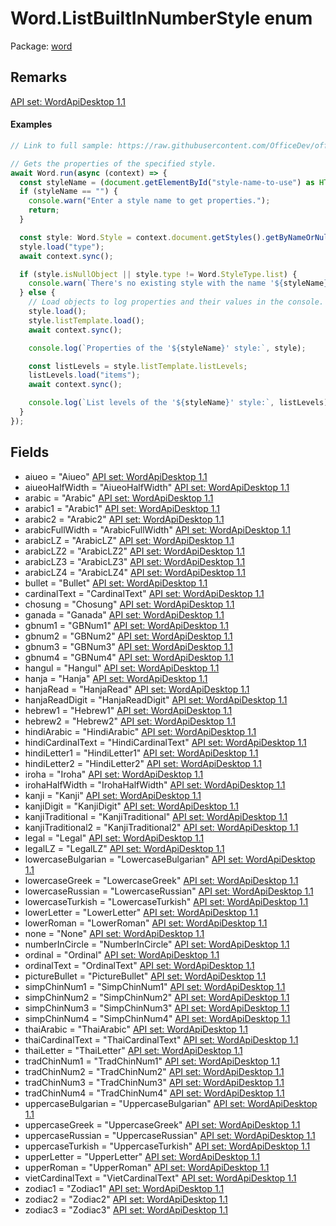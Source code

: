 # Word.ListBuiltInNumberStyle enum

Package: [word](/en-us/javascript/api/word)

## Remarks
[API set: WordApiDesktop 1.1](/en-us/javascript/api/requirement-sets/word/word-api-requirement-sets)

#### Examples
```TypeScript
// Link to full sample: https://raw.githubusercontent.com/OfficeDev/office-js-snippets/prod/samples/word/20-lists/manage-list-styles.yaml

// Gets the properties of the specified style.
await Word.run(async (context) => {
  const styleName = (document.getElementById("style-name-to-use") as HTMLInputElement).value;
  if (styleName == "") {
    console.warn("Enter a style name to get properties.");
    return;
  }

  const style: Word.Style = context.document.getStyles().getByNameOrNullObject(styleName);
  style.load("type");
  await context.sync();

  if (style.isNullObject || style.type != Word.StyleType.list) {
    console.warn(`There's no existing style with the name '${styleName}'. Or this isn't a list style.`);
  } else {
    // Load objects to log properties and their values in the console.
    style.load();
    style.listTemplate.load();
    await context.sync();

    console.log(`Properties of the '${styleName}' style:`, style);

    const listLevels = style.listTemplate.listLevels;
    listLevels.load("items");
    await context.sync();

    console.log(`List levels of the '${styleName}' style:`, listLevels);
  }
});
```

## Fields

- aiueo = "Aiueo" [API set: WordApiDesktop 1.1](/en-us/javascript/api/requirement-sets/word/word-api-requirement-sets)
- aiueoHalfWidth = "AiueoHalfWidth" [API set: WordApiDesktop 1.1](/en-us/javascript/api/requirement-sets/word/word-api-requirement-sets)
- arabic = "Arabic" [API set: WordApiDesktop 1.1](/en-us/javascript/api/requirement-sets/word/word-api-requirement-sets)
- arabic1 = "Arabic1" [API set: WordApiDesktop 1.1](/en-us/javascript/api/requirement-sets/word/word-api-requirement-sets)
- arabic2 = "Arabic2" [API set: WordApiDesktop 1.1](/en-us/javascript/api/requirement-sets/word/word-api-requirement-sets)
- arabicFullWidth = "ArabicFullWidth" [API set: WordApiDesktop 1.1](/en-us/javascript/api/requirement-sets/word/word-api-requirement-sets)
- arabicLZ = "ArabicLZ" [API set: WordApiDesktop 1.1](/en-us/javascript/api/requirement-sets/word/word-api-requirement-sets)
- arabicLZ2 = "ArabicLZ2" [API set: WordApiDesktop 1.1](/en-us/javascript/api/requirement-sets/word/word-api-requirement-sets)
- arabicLZ3 = "ArabicLZ3" [API set: WordApiDesktop 1.1](/en-us/javascript/api/requirement-sets/word/word-api-requirement-sets)
- arabicLZ4 = "ArabicLZ4" [API set: WordApiDesktop 1.1](/en-us/javascript/api/requirement-sets/word/word-api-requirement-sets)
- bullet = "Bullet" [API set: WordApiDesktop 1.1](/en-us/javascript/api/requirement-sets/word/word-api-requirement-sets)
- cardinalText = "CardinalText" [API set: WordApiDesktop 1.1](/en-us/javascript/api/requirement-sets/word/word-api-requirement-sets)
- chosung = "Chosung" [API set: WordApiDesktop 1.1](/en-us/javascript/api/requirement-sets/word/word-api-requirement-sets)
- ganada = "Ganada" [API set: WordApiDesktop 1.1](/en-us/javascript/api/requirement-sets/word/word-api-requirement-sets)
- gbnum1 = "GBNum1" [API set: WordApiDesktop 1.1](/en-us/javascript/api/requirement-sets/word/word-api-requirement-sets)
- gbnum2 = "GBNum2" [API set: WordApiDesktop 1.1](/en-us/javascript/api/requirement-sets/word/word-api-requirement-sets)
- gbnum3 = "GBNum3" [API set: WordApiDesktop 1.1](/en-us/javascript/api/requirement-sets/word/word-api-requirement-sets)
- gbnum4 = "GBNum4" [API set: WordApiDesktop 1.1](/en-us/javascript/api/requirement-sets/word/word-api-requirement-sets)
- hangul = "Hangul" [API set: WordApiDesktop 1.1](/en-us/javascript/api/requirement-sets/word/word-api-requirement-sets)
- hanja = "Hanja" [API set: WordApiDesktop 1.1](/en-us/javascript/api/requirement-sets/word/word-api-requirement-sets)
- hanjaRead = "HanjaRead" [API set: WordApiDesktop 1.1](/en-us/javascript/api/requirement-sets/word/word-api-requirement-sets)
- hanjaReadDigit = "HanjaReadDigit" [API set: WordApiDesktop 1.1](/en-us/javascript/api/requirement-sets/word/word-api-requirement-sets)
- hebrew1 = "Hebrew1" [API set: WordApiDesktop 1.1](/en-us/javascript/api/requirement-sets/word/word-api-requirement-sets)
- hebrew2 = "Hebrew2" [API set: WordApiDesktop 1.1](/en-us/javascript/api/requirement-sets/word/word-api-requirement-sets)
- hindiArabic = "HindiArabic" [API set: WordApiDesktop 1.1](/en-us/javascript/api/requirement-sets/word/word-api-requirement-sets)
- hindiCardinalText = "HindiCardinalText" [API set: WordApiDesktop 1.1](/en-us/javascript/api/requirement-sets/word/word-api-requirement-sets)
- hindiLetter1 = "HindiLetter1" [API set: WordApiDesktop 1.1](/en-us/javascript/api/requirement-sets/word/word-api-requirement-sets)
- hindiLetter2 = "HindiLetter2" [API set: WordApiDesktop 1.1](/en-us/javascript/api/requirement-sets/word/word-api-requirement-sets)
- iroha = "Iroha" [API set: WordApiDesktop 1.1](/en-us/javascript/api/requirement-sets/word/word-api-requirement-sets)
- irohaHalfWidth = "IrohaHalfWidth" [API set: WordApiDesktop 1.1](/en-us/javascript/api/requirement-sets/word/word-api-requirement-sets)
- kanji = "Kanji" [API set: WordApiDesktop 1.1](/en-us/javascript/api/requirement-sets/word/word-api-requirement-sets)
- kanjiDigit = "KanjiDigit" [API set: WordApiDesktop 1.1](/en-us/javascript/api/requirement-sets/word/word-api-requirement-sets)
- kanjiTraditional = "KanjiTraditional" [API set: WordApiDesktop 1.1](/en-us/javascript/api/requirement-sets/word/word-api-requirement-sets)
- kanjiTraditional2 = "KanjiTraditional2" [API set: WordApiDesktop 1.1](/en-us/javascript/api/requirement-sets/word/word-api-requirement-sets)
- legal = "Legal" [API set: WordApiDesktop 1.1](/en-us/javascript/api/requirement-sets/word/word-api-requirement-sets)
- legalLZ = "LegalLZ" [API set: WordApiDesktop 1.1](/en-us/javascript/api/requirement-sets/word/word-api-requirement-sets)
- lowercaseBulgarian = "LowercaseBulgarian" [API set: WordApiDesktop 1.1](/en-us/javascript/api/requirement-sets/word/word-api-requirement-sets)
- lowercaseGreek = "LowercaseGreek" [API set: WordApiDesktop 1.1](/en-us/javascript/api/requirement-sets/word/word-api-requirement-sets)
- lowercaseRussian = "LowercaseRussian" [API set: WordApiDesktop 1.1](/en-us/javascript/api/requirement-sets/word/word-api-requirement-sets)
- lowercaseTurkish = "LowercaseTurkish" [API set: WordApiDesktop 1.1](/en-us/javascript/api/requirement-sets/word/word-api-requirement-sets)
- lowerLetter = "LowerLetter" [API set: WordApiDesktop 1.1](/en-us/javascript/api/requirement-sets/word/word-api-requirement-sets)
- lowerRoman = "LowerRoman" [API set: WordApiDesktop 1.1](/en-us/javascript/api/requirement-sets/word/word-api-requirement-sets)
- none = "None" [API set: WordApiDesktop 1.1](/en-us/javascript/api/requirement-sets/word/word-api-requirement-sets)
- numberInCircle = "NumberInCircle" [API set: WordApiDesktop 1.1](/en-us/javascript/api/requirement-sets/word/word-api-requirement-sets)
- ordinal = "Ordinal" [API set: WordApiDesktop 1.1](/en-us/javascript/api/requirement-sets/word/word-api-requirement-sets)
- ordinalText = "OrdinalText" [API set: WordApiDesktop 1.1](/en-us/javascript/api/requirement-sets/word/word-api-requirement-sets)
- pictureBullet = "PictureBullet" [API set: WordApiDesktop 1.1](/en-us/javascript/api/requirement-sets/word/word-api-requirement-sets)
- simpChinNum1 = "SimpChinNum1" [API set: WordApiDesktop 1.1](/en-us/javascript/api/requirement-sets/word/word-api-requirement-sets)
- simpChinNum2 = "SimpChinNum2" [API set: WordApiDesktop 1.1](/en-us/javascript/api/requirement-sets/word/word-api-requirement-sets)
- simpChinNum3 = "SimpChinNum3" [API set: WordApiDesktop 1.1](/en-us/javascript/api/requirement-sets/word/word-api-requirement-sets)
- simpChinNum4 = "SimpChinNum4" [API set: WordApiDesktop 1.1](/en-us/javascript/api/requirement-sets/word/word-api-requirement-sets)
- thaiArabic = "ThaiArabic" [API set: WordApiDesktop 1.1](/en-us/javascript/api/requirement-sets/word/word-api-requirement-sets)
- thaiCardinalText = "ThaiCardinalText" [API set: WordApiDesktop 1.1](/en-us/javascript/api/requirement-sets/word/word-api-requirement-sets)
- thaiLetter = "ThaiLetter" [API set: WordApiDesktop 1.1](/en-us/javascript/api/requirement-sets/word/word-api-requirement-sets)
- tradChinNum1 = "TradChinNum1" [API set: WordApiDesktop 1.1](/en-us/javascript/api/requirement-sets/word/word-api-requirement-sets)
- tradChinNum2 = "TradChinNum2" [API set: WordApiDesktop 1.1](/en-us/javascript/api/requirement-sets/word/word-api-requirement-sets)
- tradChinNum3 = "TradChinNum3" [API set: WordApiDesktop 1.1](/en-us/javascript/api/requirement-sets/word/word-api-requirement-sets)
- tradChinNum4 = "TradChinNum4" [API set: WordApiDesktop 1.1](/en-us/javascript/api/requirement-sets/word/word-api-requirement-sets)
- uppercaseBulgarian = "UppercaseBulgarian" [API set: WordApiDesktop 1.1](/en-us/javascript/api/requirement-sets/word/word-api-requirement-sets)
- uppercaseGreek = "UppercaseGreek" [API set: WordApiDesktop 1.1](/en-us/javascript/api/requirement-sets/word/word-api-requirement-sets)
- uppercaseRussian = "UppercaseRussian" [API set: WordApiDesktop 1.1](/en-us/javascript/api/requirement-sets/word/word-api-requirement-sets)
- uppercaseTurkish = "UppercaseTurkish" [API set: WordApiDesktop 1.1](/en-us/javascript/api/requirement-sets/word/word-api-requirement-sets)
- upperLetter = "UpperLetter" [API set: WordApiDesktop 1.1](/en-us/javascript/api/requirement-sets/word/word-api-requirement-sets)
- upperRoman = "UpperRoman" [API set: WordApiDesktop 1.1](/en-us/javascript/api/requirement-sets/word/word-api-requirement-sets)
- vietCardinalText = "VietCardinalText" [API set: WordApiDesktop 1.1](/en-us/javascript/api/requirement-sets/word/word-api-requirement-sets)
- zodiac1 = "Zodiac1" [API set: WordApiDesktop 1.1](/en-us/javascript/api/requirement-sets/word/word-api-requirement-sets)
- zodiac2 = "Zodiac2" [API set: WordApiDesktop 1.1](/en-us/javascript/api/requirement-sets/word/word-api-requirement-sets)
- zodiac3 = "Zodiac3" [API set: WordApiDesktop 1.1](/en-us/javascript/api/requirement-sets/word/word-api-requirement-sets)